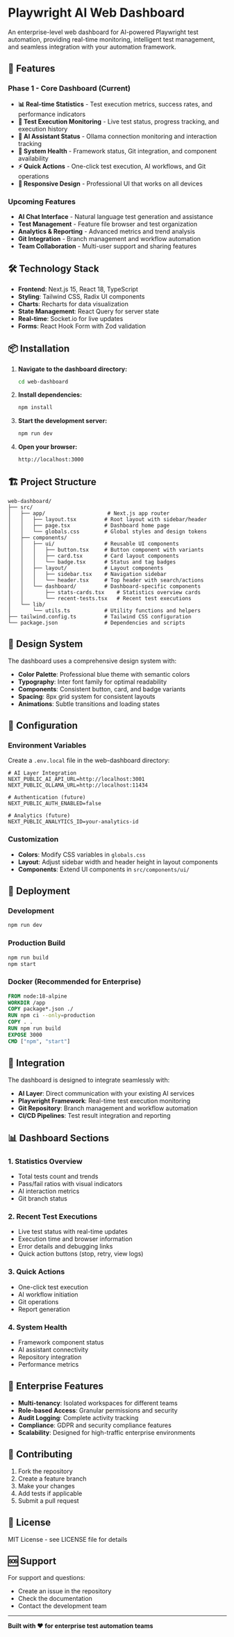 # Playwright AI Web Dashboard

An enterprise-level web dashboard for AI-powered Playwright test automation, providing real-time monitoring, intelligent test management, and seamless integration with your automation framework.

## 🚀 Features

### Phase 1 - Core Dashboard (Current)
- **📊 Real-time Statistics** - Test execution metrics, success rates, and performance indicators
- **🎯 Test Execution Monitoring** - Live test status, progress tracking, and execution history
- **🤖 AI Assistant Status** - Ollama connection monitoring and interaction tracking
- **🏥 System Health** - Framework status, Git integration, and component availability
- **⚡ Quick Actions** - One-click test execution, AI workflows, and Git operations
- **📱 Responsive Design** - Professional UI that works on all devices

### Upcoming Features
- **AI Chat Interface** - Natural language test generation and assistance
- **Test Management** - Feature file browser and test organization
- **Analytics & Reporting** - Advanced metrics and trend analysis
- **Git Integration** - Branch management and workflow automation
- **Team Collaboration** - Multi-user support and sharing features

## 🛠️ Technology Stack

- **Frontend**: Next.js 15, React 18, TypeScript
- **Styling**: Tailwind CSS, Radix UI components
- **Charts**: Recharts for data visualization
- **State Management**: React Query for server state
- **Real-time**: Socket.io for live updates
- **Forms**: React Hook Form with Zod validation

## 📦 Installation

1. **Navigate to the dashboard directory:**
   ```bash
   cd web-dashboard
   ```

2. **Install dependencies:**
   ```bash
   npm install
   ```

3. **Start the development server:**
   ```bash
   npm run dev
   ```

4. **Open your browser:**
   ```
   http://localhost:3000
   ```

## 🏗️ Project Structure

```
web-dashboard/
├── src/
│   ├── app/                    # Next.js app router
│   │   ├── layout.tsx         # Root layout with sidebar/header
│   │   ├── page.tsx           # Dashboard home page
│   │   └── globals.css        # Global styles and design tokens
│   ├── components/
│   │   ├── ui/                # Reusable UI components
│   │   │   ├── button.tsx     # Button component with variants
│   │   │   ├── card.tsx       # Card layout components
│   │   │   └── badge.tsx      # Status and tag badges
│   │   ├── layout/            # Layout components
│   │   │   ├── sidebar.tsx    # Navigation sidebar
│   │   │   └── header.tsx     # Top header with search/actions
│   │   └── dashboard/         # Dashboard-specific components
│   │       ├── stats-cards.tsx    # Statistics overview cards
│   │       └── recent-tests.tsx   # Recent test executions
│   └── lib/
│       └── utils.ts           # Utility functions and helpers
├── tailwind.config.ts         # Tailwind CSS configuration
└── package.json               # Dependencies and scripts
```

## 🎨 Design System

The dashboard uses a comprehensive design system with:

- **Color Palette**: Professional blue theme with semantic colors
- **Typography**: Inter font family for optimal readability
- **Components**: Consistent button, card, and badge variants
- **Spacing**: 8px grid system for consistent layouts
- **Animations**: Subtle transitions and loading states

## 🔧 Configuration

### Environment Variables
Create a `.env.local` file in the web-dashboard directory:

```env
# AI Layer Integration
NEXT_PUBLIC_AI_API_URL=http://localhost:3001
NEXT_PUBLIC_OLLAMA_URL=http://localhost:11434

# Authentication (future)
NEXT_PUBLIC_AUTH_ENABLED=false

# Analytics (future)
NEXT_PUBLIC_ANALYTICS_ID=your-analytics-id
```

### Customization
- **Colors**: Modify CSS variables in `globals.css`
- **Layout**: Adjust sidebar width and header height in layout components
- **Components**: Extend UI components in `src/components/ui/`

## 🚀 Deployment

### Development
```bash
npm run dev
```

### Production Build
```bash
npm run build
npm start
```

### Docker (Recommended for Enterprise)
```dockerfile
FROM node:18-alpine
WORKDIR /app
COPY package*.json ./
RUN npm ci --only=production
COPY . .
RUN npm run build
EXPOSE 3000
CMD ["npm", "start"]
```

## 🔗 Integration

The dashboard is designed to integrate seamlessly with:

- **AI Layer**: Direct communication with your existing AI services
- **Playwright Framework**: Real-time test execution monitoring
- **Git Repository**: Branch management and workflow automation
- **CI/CD Pipelines**: Test result integration and reporting

## 📊 Dashboard Sections

### 1. Statistics Overview
- Total tests count and trends
- Pass/fail ratios with visual indicators
- AI interaction metrics
- Git branch status

### 2. Recent Test Executions
- Live test status with real-time updates
- Execution time and browser information
- Error details and debugging links
- Quick action buttons (stop, retry, view logs)

### 3. Quick Actions
- One-click test execution
- AI workflow initiation
- Git operations
- Report generation

### 4. System Health
- Framework component status
- AI assistant connectivity
- Repository integration
- Performance metrics

## 🎯 Enterprise Features

- **Multi-tenancy**: Isolated workspaces for different teams
- **Role-based Access**: Granular permissions and security
- **Audit Logging**: Complete activity tracking
- **Compliance**: GDPR and security compliance features
- **Scalability**: Designed for high-traffic enterprise environments

## 🤝 Contributing

1. Fork the repository
2. Create a feature branch
3. Make your changes
4. Add tests if applicable
5. Submit a pull request

## 📄 License

MIT License - see LICENSE file for details

## 🆘 Support

For support and questions:
- Create an issue in the repository
- Check the documentation
- Contact the development team

---

**Built with ❤️ for enterprise test automation teams**

